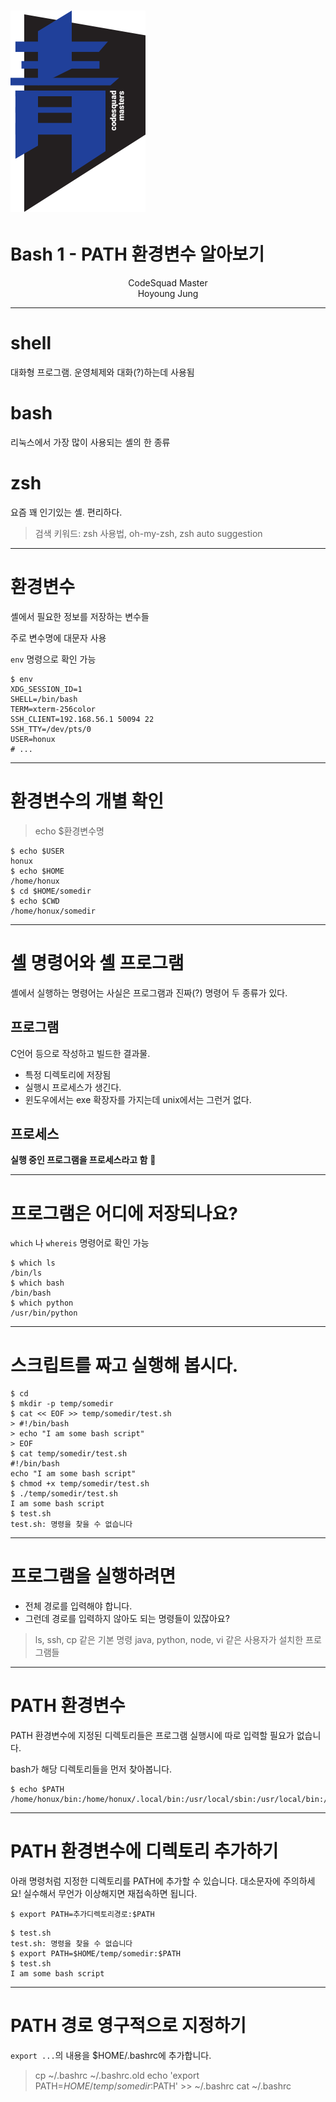 # ![70%](images/img_blue.png) 
# Bash 1 - PATH 환경변수 알아보기
<p align='center'>
CodeSquad Master <br>
Hoyoung Jung
</p>

---
<!-- page_number: true -->
# shell

대화형 프로그램. 운영체제와 대화(?)하는데 사용됨 

# bash

리눅스에서 가장 많이 사용되는 셸의 한 종류

# zsh

요즘 꽤 인기있는 셸. 편리하다. 
> 검색 키워드: zsh 사용법, oh-my-zsh, zsh auto suggestion 

---

# 환경변수

셸에서 필요한 정보를 저장하는 변수들

주로 변수명에 대문자 사용 

`env` 명령으로 확인 가능
```
$ env
XDG_SESSION_ID=1
SHELL=/bin/bash
TERM=xterm-256color
SSH_CLIENT=192.168.56.1 50094 22
SSH_TTY=/dev/pts/0
USER=honux
# ...
```

---
# 환경변수의 개별 확인

> echo $환경변수명 

```
$ echo $USER
honux
$ echo $HOME
/home/honux
$ cd $HOME/somedir
$ echo $CWD
/home/honux/somedir
```

---
# 셸 명령어와 셸 프로그램 

셸에서 실행하는 명령어는 사실은 프로그램과 진짜(?) 명령어 두 종류가 있다.

## 프로그램 

C언어 등으로 작성하고 빌드한 결과물. 
* 특정 디렉토리에 저장됨 
* 실행시 프로세스가 생긴다. 
* 윈도우에서는 exe 확장자를 가지는데 unix에서는 그런거 없다.

## 프로세스 

**실행 중인 프로그램을 프로세스라고 함** :imp: 

---
# 프로그램은 어디에 저장되나요?

`which` 나 `whereis` 명령어로 확인 가능 

```
$ which ls
/bin/ls
$ which bash
/bin/bash
$ which python
/usr/bin/python
```

---
# 스크립트를 짜고 실행해 봅시다. 
```
$ cd
$ mkdir -p temp/somedir
$ cat << EOF >> temp/somedir/test.sh
> #!/bin/bash
> echo "I am some bash script"
> EOF
$ cat temp/somedir/test.sh
#!/bin/bash
echo "I am some bash script"
$ chmod +x temp/somedir/test.sh
$ ./temp/somedir/test.sh
I am some bash script
$ test.sh
test.sh: 명령을 찾을 수 없습니다
```
---
# 프로그램을 실행하려면 
- 전체 경로를 입력해야 합니다.
- 그런데 경로를 입력하지 않아도 되는 명령들이 있잖아요? 

> ls, ssh, cp 같은 기본 명령
> java, python, node, vi 같은 사용자가 설치한 프로그램들 

---
# PATH 환경변수 

 PATH 환경변수에 지정된 디렉토리들은 프로그램 실행시에 따로 입력할 필요가 없습니다. 
 
 bash가 해당 디렉토리들을 먼저 찾아봅니다.
 
```
$ echo $PATH
/home/honux/bin:/home/honux/.local/bin:/usr/local/sbin:/usr/local/bin:/usr/sbin:/usr/bin:/sbin:/bin:/usr/games:/usr/local/games
```

---
# PATH 환경변수에 디렉토리 추가하기

아래 명령처럼 지정한 디렉토리를 PATH에 추가할 수 있습니다.
대소문자에 주의하세요! 
실수해서 무언가 이상해지면 재접속하면 됩니다. 
```
$ export PATH=추가디렉토리경로:$PATH
```

```
$ test.sh
test.sh: 명령을 찾을 수 없습니다
$ export PATH=$HOME/temp/somedir:$PATH
$ test.sh
I am some bash script
```

---
# PATH 경로 영구적으로 지정하기
`export ...`의 내용을 $HOME/.bashrc에 추가합니다. 

> cp ~/.bashrc ~/.bashrc.old
> echo 'export PATH=$HOME/temp/somedir:$PATH' >> ~/.bashrc 
> cat ~/.bashrc


